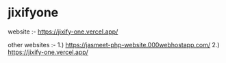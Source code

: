 # jixifyone

website :- https://jixify-one.vercel.app/

other websites :-
1.) https://jasmeet-php-website.000webhostapp.com/
2.) https://jixify-one.vercel.app/
